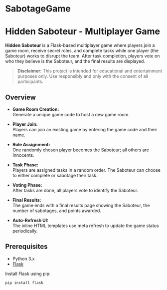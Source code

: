 # SabotageGame
# Hidden Saboteur - Multiplayer Game

**Hidden Saboteur** is a Flask-based multiplayer game where players join a game room, receive secret roles, and complete tasks while one player (the Saboteur) works to disrupt the team. After task completion, players vote on who they believe is the Saboteur, and the final results are displayed.

> **Disclaimer:** This project is intended for educational and entertainment purposes only. Use responsibly and only with the consent of all participants.

## Overview

- **Game Room Creation:**  
  Generate a unique game code to host a new game room.

- **Player Join:**  
  Players can join an existing game by entering the game code and their name.

- **Role Assignment:**  
  One randomly chosen player becomes the Saboteur; all others are Innocents.

- **Task Phase:**  
  Players are assigned tasks in a random order. The Saboteur can choose to either complete or sabotage their task.

- **Voting Phase:**  
  After tasks are done, all players vote to identify the Saboteur.

- **Final Results:**  
  The game ends with a final results page showing the Saboteur, the number of sabotages, and points awarded.

- **Auto-Refresh UI:**  
  The inline HTML templates use meta refresh to update the game status periodically.

## Prerequisites

- Python 3.x
- [Flask](https://flask.palletsprojects.com/)

Install Flask using pip:

```bash
pip install flask
